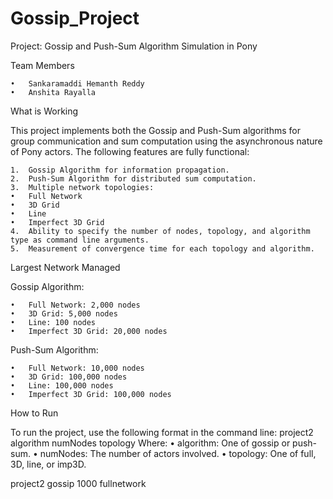 # Gossip_Project
Project: Gossip and Push-Sum Algorithm Simulation in Pony

Team Members

	•	Sankaramaddi Hemanth Reddy
	•	Anshita Rayalla

What is Working

This project implements both the Gossip and Push-Sum algorithms for group communication and sum computation using the asynchronous nature of Pony actors. The following features are fully functional:

	1.	Gossip Algorithm for information propagation.
	2.	Push-Sum Algorithm for distributed sum computation.
	3.	Multiple network topologies:
	•	Full Network
	•	3D Grid
	•	Line
	•	Imperfect 3D Grid
	4.	Ability to specify the number of nodes, topology, and algorithm type as command line arguments.
	5.	Measurement of convergence time for each topology and algorithm.

Largest Network Managed

Gossip Algorithm:

	•	Full Network: 2,000 nodes
	•	3D Grid: 5,000 nodes
	•	Line: 100 nodes
	•	Imperfect 3D Grid: 20,000 nodes

Push-Sum Algorithm:

	•	Full Network: 10,000 nodes
	•	3D Grid: 100,000 nodes
	•	Line: 100,000 nodes
	•	Imperfect 3D Grid: 100,000 nodes

How to Run

To run the project, use the following format in the command line:
project2 algorithm numNodes topology 
Where:
        •	algorithm: One of gossip or push-sum.
	•	numNodes: The number of actors involved.
	•	topology: One of full, 3D, line, or imp3D.
	
project2 gossip 1000 fullnetwork

